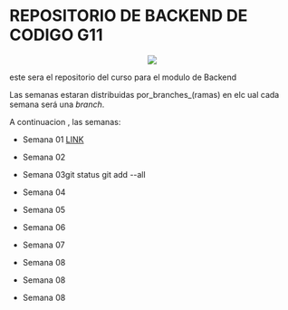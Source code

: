 # REPOSITORIO DE BACKEND  DE CODIGO G11
<p align ="center">
<img src="https://assets.website-files.com/624b2bd5b7be89e20392d489/624b37b08ca87609798e03a6_codigo-logo-blanco.svg">
</p>

este sera el repositorio del curso para el modulo de Backend

Las semanas estaran distribuidas por_branches_(ramas) en elc ual cada semana será una _branch_.

A continuacion , las semanas:

- Semana 01 [LINK]()
- Semana 02
- Semana 03git status
git add --all

- Semana 04
- Semana 05
- Semana 06
- Semana 07
- Semana 08
- Semana 08
- Semana 08